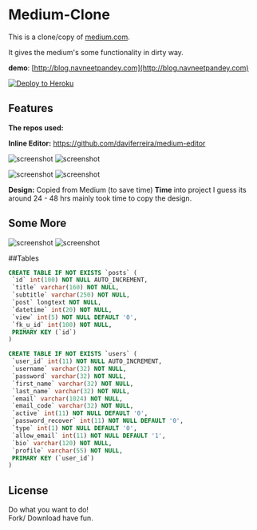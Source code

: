 # Medium-Clone

This is a clone/copy of [medium.com](https://medium.com).

It gives the medium's some functionality in dirty way.


__demo__: [http://blog.navneetpandey.com](http://blog.navneetpandey.com)

[![Deploy to Heroku](https://www.herokucdn.com/deploy/button.png)](https://heroku.com/deploy)

## Features

__The repos used:__

__Inline Editor:__ https://github.com/daviferreira/medium-editor

![screenshot](https://raw.github.com/imnpandey/medium-clone/master/demo-images/post.jpg)
![screenshot](https://raw.github.com/imnpandey/medium-clone/master/demo-images/post-edit.jpg)

![screenshot](https://raw.github.com/imnpandey/medium-clone/master/demo-images/new-post.jpg)
![screenshot](https://raw.github.com/imnpandey/medium-clone/master/demo-images/new-post-placeholder1.jpg)

__Design:__ Copied from Medium (to save time)
__Time__ into project I guess its around 24 - 48 hrs mainly took time to copy the design.


## Some More

![screenshot](https://raw.github.com/imnpandey/medium-clone/master/demo-images/profile.jpg)
![screenshot](https://raw.github.com/imnpandey/medium-clone/master/demo-images/profile-edit.jpg)

##Tables

 ```sql
CREATE TABLE IF NOT EXISTS `posts` (
  `id` int(100) NOT NULL AUTO_INCREMENT,
  `title` varchar(160) NOT NULL,
  `subtitle` varchar(250) NOT NULL,
  `post` longtext NOT NULL,
  `datetime` int(20) NOT NULL,
  `view` int(5) NOT NULL DEFAULT '0',
  `fk_u_id` int(100) NOT NULL,
  PRIMARY KEY (`id`)
)

CREATE TABLE IF NOT EXISTS `users` (
  `user_id` int(11) NOT NULL AUTO_INCREMENT,
  `username` varchar(32) NOT NULL,
  `password` varchar(32) NOT NULL,
  `first_name` varchar(32) NOT NULL,
  `last_name` varchar(32) NOT NULL,
  `email` varchar(1024) NOT NULL,
  `email_code` varchar(32) NOT NULL,
  `active` int(11) NOT NULL DEFAULT '0',
  `password_recover` int(11) NOT NULL DEFAULT '0',
  `type` int(1) NOT NULL DEFAULT '0',
  `allow_email` int(11) NOT NULL DEFAULT '1',
  `bio` varchar(120) NOT NULL,
  `profile` varchar(55) NOT NULL,
  PRIMARY KEY (`user_id`)
)

 ```
## License

Do what you want to do!<br>
Fork/ Download have fun.<br>
